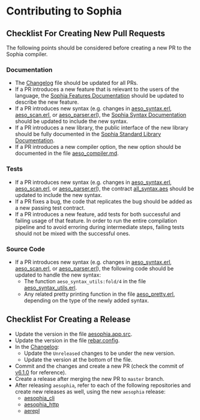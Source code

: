 # Contributing to Sophia

## Checklist For Creating New Pull Requests

The following points should be considered before creating a new PR to the Sophia compiler.

### Documentation

- The [Changelog](CHANGELOG.md) file should be updated for all PRs.
- If a PR introduces a new feature that is relevant to the users of the language, the [Sophia Features Documentation](docs/sophia_features.md) should be updated to describe the new feature.
- If a PR introduces new syntax (e.g. changes in [aeso_syntax.erl](src/aeso_syntax.erl), [aeso_scan.erl](src/aeso_scan.erl), or [aeso_parser.erl](src/aeso_parser.erl)), the [Sophia Syntax Documentation](docs/sophia_syntax.md) should be updated to include the new syntax.
- If a PR introduces a new library, the public interface of the new library should be fully documented in the [Sophia Standard Library Documentation](docs/sophia_stdlib.md).
- If a PR introduces a new compiler option, the new option should be documented in the file
[aeso_compiler.md](docs/aeso_compiler.md).

### Tests

- If a PR introduces new syntax (e.g. changes in [aeso_syntax.erl](src/aeso_syntax.erl), [aeso_scan.erl](src/aeso_scan.erl), or [aeso_parser.erl](src/aeso_parser.erl)), the contract [all_syntax.aes](test/contracts/all_syntax.aes) should be updated to include the new syntax.
- If a PR fixes a bug, the code that replicates the bug should be added as a new passing test contract.
- If a PR introduces a new feature, add tests for both successful and failing usage of that feature. In order to run the entire compilation pipeline and to avoid erroring during intermediate steps, failing tests should not be mixed with the successful ones.

### Source Code

- If a PR introduces new syntax (e.g. changes in [aeso_syntax.erl](src/aeso_syntax.erl), [aeso_scan.erl](src/aeso_scan.erl), or [aeso_parser.erl](src/aeso_parser.erl)), the following code should be updated to handle the new syntax:
    - The function `aeso_syntax_utils:fold/4` in the file [aeso_syntax_utils.erl](src/aeso_syntax_utils.erl).
    - Any related pretty printing function in the file [aeso_pretty.erl](src/aeso_pretty.erl), depending on the type of the newly added syntax.

## Checklist For Creating a Release

- Update the version in the file [aesophia.app.src](src/aesophia.app.src).
- Update the version in the file [rebar.config](rebar.config).
- In the [Changelog](CHANGELOG.md):
    - Update the `Unreleased` changes to be under the new version.
    - Update the version at the bottom of the file.
- Commit and the changes and create a new PR (check the commit of [v6.1.0](https://github.com/aeternity/aesophia/commit/5ad5270e381f6e810d7b8b5cdc168d283e7a90bb) for reference).
- Create a release after merging the new PR to `master` branch.
- After releasing `aesophia`, refer to each of the following repositories and create new releases as well, using the new `aesophia` release:
    - [aesophia_cli](https://github.com/aeternity/aesophia_cli)
    - [aesophia_http](https://github.com/aeternity/aesophia_http)
    - [aerepl](https://github.com/aeternity/aerepl)
